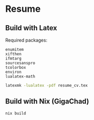 # Resume

## Build with Latex

Required packages:
```
enumitem
xifthen
ifmtarg
sourcesanspro
tcolorbox
environ
lualatex-math
```

```bash
latexmk -lualatex -pdf resume_cv.tex
```

## Build with Nix (GigaChad)
```bash
nix build
```
